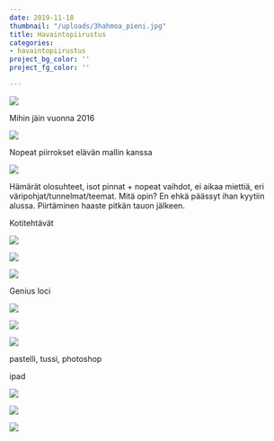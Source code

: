 ```yaml
---
date: 2019-11-18
thumbnail: "/uploads/3hahmoa_pieni.jpg"
title: Havaintopiirustus
categories:
- havaintopiirustus
project_bg_color: ''
project_fg_color: ''

---
```

![](/uploads/naiset.jpg)

Mihin jäin vuonna 2016

![](/uploads/piirustus_2016_alastom.jpg)

Nopeat piirrokset elävän mallin kanssa

![](/uploads/nopeat.jpg)

Hämärät olosuhteet, isot pinnat + nopeat vaihdot, ei aikaa miettiä, eri väripohjat/tunnelmat/teemat. Mitä opin? En ehkä päässyt ihan kyytiin alussa. Piirtäminen haaste pitkän tauon jälkeen.

Kotitehtävät

![](/uploads/kädetjalat.jpg)

![](/uploads/piirustus_karhu.jpg)

![](/uploads/ilmeet.jpg)

Genius loci

![](/uploads/c_pieni.jpg)

![](/uploads/kipsitussipieni.jpg)

![](/uploads/geniuslocipieni.jpg)

pastelli, tussi, photoshop

ipad

![](/uploads/aula.jpg)

![](/uploads/hiili290319.jpg)

![](/uploads/3hahmoa_pieni.jpg)